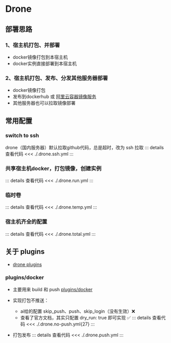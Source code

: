 # Drone
## 部署思路
### 1、宿主机打包、并部署
- docker镜像打包到本宿主机
- docker实例直接部署到本宿主机

### 2、宿主机打包、发布、分发其他服务器部署
- docker镜像打包
- 发布到dockerhub 或 [阿里云容器镜像服务](https://cr.console.aliyun.com/cn-chengdu/instances)
- 其他服务器也可以拉取镜像部署
## 常用配置
### switch to ssh
drone（国内服务器）默认拉取github代码，总是超时，改为 ssh 拉取
::: details 查看代码
<<< ./.drone.ssh.yml
:::
### 共享宿主机docker，打包镜像，创建实例
::: details 查看代码
<<< ./.drone.run.yml
:::
### 临时卷
::: details 查看代码
<<< ./.drone.temp.yml
:::
### 宿主机齐全的配置
::: details 查看代码
<<< ./.drone.total.yml
:::


## 关于 plugins
- [drone plugins](https://plugins.drone.io//docker)
### plugins/docker 
- 主要用来 build 和 push [plugins/docker](https://plugins.drone.io/plugins/docker)
- 实现打包不推送：
  - ai给的配置 skip_push、push、skip_login（没有生效）❌
  - 查看了官方文档，其实只配置 dry_run: true 即可实现 ✅
  ::: details 查看代码
  <<< ./.drone.no-push.yml{27}
  :::

- 打包发布
  ::: details 查看代码
  <<< ./.drone.push.yml
  :::
